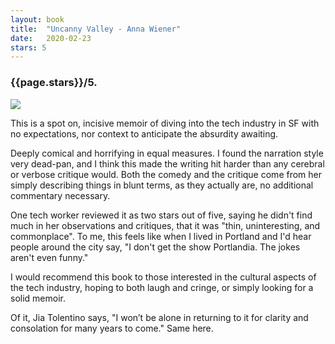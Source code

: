 ```yaml
---
layout: book
title:  "Uncanny Valley - Anna Wiener"
date:   2020-02-23
stars: 5
---
```


### **{{page.stars}}/5**.

<!--more-->

![](https://encrypted-tbn0.gstatic.com/images?q=tbn%3AANd9GcS5WTshSxyXJXThQpxLJCzxW-umRBVMO41iqruaFvQN_HsWVaHS)

This is a spot on, incisive memoir of diving into the tech industry in SF with no
expectations, nor context to anticipate the absurdity awaiting.

Deeply comical and horrifying in equal measures.
I found the narration style very dead-pan, and I think this
made the writing hit harder than any cerebral or verbose critique would.
Both the comedy and the critique come from her simply describing things
in blunt terms, as they actually are, no additional commentary necessary.

One tech worker reviewed it as two stars out of five, saying he didn't find much
in her observations and critiques, that it was "thin, uninteresting, and commonplace".
To me, this feels like when I lived in Portland and I'd hear people around the city say,
"I don't get the show Portlandia. The jokes aren't even funny."

I would recommend this book to those interested in the cultural aspects of the tech industry,
hoping to both laugh and cringe, or simply looking for a solid memoir.

Of it, Jia Tolentino says, "I won’t be alone in returning to it for clarity and consolation for many years to come."
Same here.
